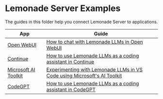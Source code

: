 # Lemonade Server Examples

The guides in this folder help you connect Lemonade Server to applications.

| App                 | Guide                                                                                               |
|--------------------|-------------------------------------------------------------------------------------------------------|
| [Open WebUI](https://github.com/open-webui/open-webui)         | [How to chat with Lemonade LLMs in Open WebUI](https://ryzenai.docs.amd.com/en/latest/llm/server_interface.html#open-webui-demo)   |
| [Continue](https://www.continue.dev/)   | [How to use Lemonade LLMs as a coding assistant in Continue](continue.md)                                          |
| [Microsoft AI Toolkit](https://learn.microsoft.com/en-us/windows/ai/toolkit/)   | [Experimenting with Lemonade LLMs in VS Code using Microsoft's AI Toolkit](ai-toolkit.md)                                          |
| [CodeGPT](https://codegpt.co/)   | [How to use Lemonade LLMs as a coding assistant in CodeGPT](codeGPT.md)                                          |
